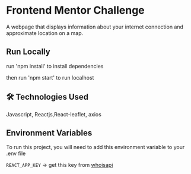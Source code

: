 
# Frontend Mentor Challenge

A webpage that displays information about your internet connection and approximate location on a map.

## Run Locally

run 'npm install' to install dependencies

then
run 'npm start' to run localhost

## 🛠 Technologies Used
Javascript, Reactjs,React-leaflet, axios


## Environment Variables

To run this project, you will need to add this environment variable to your .env file

`REACT_APP_KEY` -> 
get this key from [whoisapi](https://ip-geolocation.whoisxmlapi.com/)

